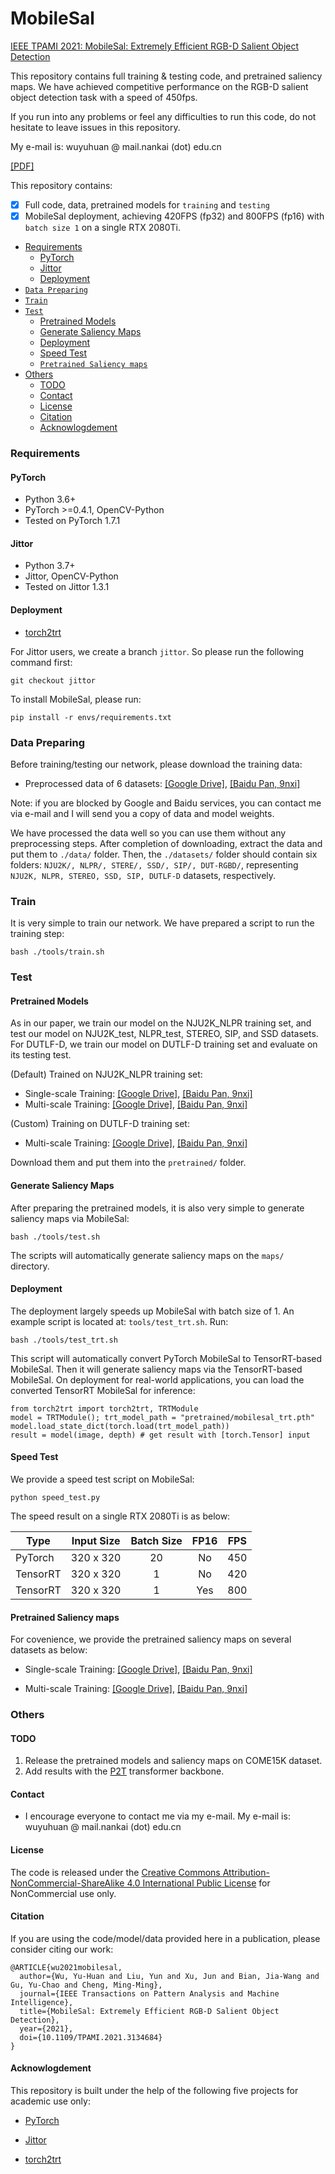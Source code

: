 # MobileSal

[IEEE TPAMI 2021: MobileSal: Extremely Efficient RGB-D Salient Object Detection](https://ieeexplore.ieee.org/document/9647954)

This repository contains full training & testing code, and pretrained saliency maps. We have achieved competitive performance on the RGB-D salient object detection task with a speed of 450fps.

If you run into any problems or feel any difficulties to run this code, do not hesitate to leave issues in this repository.

My e-mail is: wuyuhuan @ mail.nankai (dot) edu.cn

[[PDF]](https://mftp.mmcheng.net/Papers/21PAMI_MobileSal.pdf)

This repository contains:

- [x] Full code, data, pretrained models for `training` and `testing`
- [x] MobileSal deployment, achieving 420FPS (fp32) and 800FPS (fp16) with `batch size 1` on a single RTX 2080Ti.

* [Requirements](#requirements)
  * [PyTorch](#pytorch)
  * [Jittor](#jittor)
  * [Deployment](#deployment)
* [`Data Preparing`](#data-preparing)
* [`Train`](#train)
* [`Test`](#test)
  * [Pretrained Models](#pretrained-models)
  * [Generate Saliency Maps](#generate-saliency-maps)
  * [Deployment](#deployment-1)
  * [Speed Test](#speed-test)
  * [`Pretrained Saliency maps`](#pretrained-saliency-maps)
* [Others](#others)
  * [TODO](#todo)
  * [Contact](#contact)
  * [License](#license)
  * [Citation](#citation)
  * [Acknowlogdement](#acknowlogdement)

### Requirements

#### PyTorch 

* Python 3.6+
* PyTorch >=0.4.1, OpenCV-Python
* Tested on PyTorch 1.7.1

#### Jittor

* Python 3.7+
* Jittor, OpenCV-Python
* Tested on Jittor 1.3.1

#### Deployment

* [torch2trt](https://github.com/NVIDIA-AI-IOT/torch2trt)

For Jittor users, we create a branch `jittor`. So please run the following command first:

````
git checkout jittor
````

To install MobileSal, please run:

````
pip install -r envs/requirements.txt
````

### Data Preparing

Before training/testing our network, please download the training data: 

* Preprocessed data of 6 datasets: [[Google Drive]](https://drive.google.com/file/d/1czlZyW9_6k3ueS--TDAZK6M7Uv6FpUfO/view?usp=sharing), [[Baidu Pan, 9nxi]](https://pan.baidu.com/s/1a71BlcvX0MTBuP_GGd84WA)


Note: if you are blocked by Google and Baidu services, you can contact me via e-mail and I will send you a copy of data and model weights.

We have processed the data well so you can use them without any preprocessing steps. 
After completion of downloading, extract the data and put them to `./data/` folder.
Then, the `./datasets/` folder should contain six folders: `NJU2K/, NLPR/, STERE/, SSD/, SIP/, DUT-RGBD/`, representing `NJU2K, NLPR, STEREO, SSD, SIP, DUTLF-D` datasets, respectively.


### Train

It is very simple to train our network. We have prepared a script to run the training step:
```
bash ./tools/train.sh
```

### Test


#### Pretrained Models

As in our paper, we train our model on the NJU2K_NLPR training set, and test our model on NJU2K_test, NLPR_test, STEREO, SIP, and SSD datasets. For DUTLF-D, we train our model on DUTLF-D training set and evaluate on its testing test.

(Default) Trained on NJU2K_NLPR training set: 
* Single-scale Training: [[Google Drive]](https://drive.google.com/file/d/1dfyFkdsI1rOfmhmgG-o45ggnOj5Wpr1d/view?usp=sharing), [[Baidu Pan, 9nxi]](https://pan.baidu.com/s/1a71BlcvX0MTBuP_GGd84WA)
* Multi-scale Training: [[Google Drive]](https://drive.google.com/file/d/1WTRxxO78wx48F3ItfXG8vbSL4IvWanyr/view?usp=sharing), [[Baidu Pan, 9nxi]](https://pan.baidu.com/s/1a71BlcvX0MTBuP_GGd84WA)

(Custom) Training on DUTLF-D training set:
* Multi-scale Training: [[Google Drive]](https://drive.google.com/file/d/1L26kN_sZkLVDBzh_NOCB-ajkrGJdIovi/view?usp=sharing), [[Baidu Pan, 9nxi]](https://pan.baidu.com/s/1a71BlcvX0MTBuP_GGd84WA)

Download them and put them into the `pretrained/` folder.


#### Generate Saliency Maps

After preparing the pretrained models, it is also very simple to generate saliency maps via MobileSal:

```
bash ./tools/test.sh
```

The scripts will automatically generate saliency maps on the `maps/` directory.

#### Deployment

The deployment largely speeds up MobileSal with batch size of 1.
An example script is located at: `tools/test_trt.sh`. Run:

```
bash ./tools/test_trt.sh
```

This script will automatically convert PyTorch MobileSal to TensorRT-based MobileSal. Then it will generate saliency maps via the TensorRT-based MobileSal.
On deployment for real-world applications, you can load the converted TensorRT MobileSal for inference:

```
from torch2trt import torch2trt, TRTModule
model = TRTModule(); trt_model_path = "pretrained/mobilesal_trt.pth"
model.load_state_dict(torch.load(trt_model_path))
result = model(image, depth) # get result with [torch.Tensor] input
```

#### Speed Test
We provide a speed test script on MobileSal:

```
python speed_test.py
```

The speed result on a single RTX 2080Ti is as below:

|     Type     | Input  Size    | Batch Size | FP16 | FPS | 
|-----------------|:---------:|:-----:|:-----:|:-----------:|
| PyTorch   | 320 x 320 |  20 |  No |     450    |     
| TensorRT | 320 x 320 |  1 |  No |     420    |    
| TensorRT | 320 x 320 |  1 |  Yes |     800    |     


#### Pretrained Saliency maps

For covenience, we provide the pretrained saliency maps on several datasets as below:

* Single-scale Training: [[Google Drive]](https://drive.google.com/file/d/1UA7zZmMO1Js0Jh9VQwo5JjYRF3qX0y0N/view?usp=sharing), [[Baidu Pan, 9nxi]](https://pan.baidu.com/s/1a71BlcvX0MTBuP_GGd84WA)

* Multi-scale Training: [[Google Drive]](https://drive.google.com/file/d/1-vwtUPh3UWez963IyZNO6HZkGdC3GusL/view?usp=sharing), [[Baidu Pan, 9nxi]](https://pan.baidu.com/s/1a71BlcvX0MTBuP_GGd84WA)

### Others 

#### TODO

1. Release the pretrained models and saliency maps on COME15K dataset.
2. Add results with the [P2T](https://arxiv.org/abs/2106.12011) transformer backbone.

#### Contact

* I encourage everyone to contact me via my e-mail. My e-mail is: wuyuhuan @ mail.nankai (dot) edu.cn

#### License

The code is released under the [Creative Commons Attribution-NonCommercial-ShareAlike 4.0 International Public License](https://creativecommons.org/licenses/by-nc-sa/4.0/legalcode) for NonCommercial use only.


#### Citation

If you are using the code/model/data provided here in a publication, please consider citing our work:

````
@ARTICLE{wu2021mobilesal,
  author={Wu, Yu-Huan and Liu, Yun and Xu, Jun and Bian, Jia-Wang and Gu, Yu-Chao and Cheng, Ming-Ming},
  journal={IEEE Transactions on Pattern Analysis and Machine Intelligence}, 
  title={MobileSal: Extremely Efficient RGB-D Salient Object Detection}, 
  year={2021},
  doi={10.1109/TPAMI.2021.3134684}
}
````


#### Acknowlogdement

This repository is built under the help of the following five projects for academic use only:

* [PyTorch](https://github.com/pytorch/pytorch)

* [Jittor](https://github.com/Jittor/jittor)

* [torch2trt](https://github.com/NVIDIA-AI-IOT/torch2trt)
